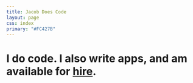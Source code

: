 ```yaml
---
title: Jacob Does Code
layout: page
css: index
primary: "#FC427B"
---
```


# I do code. I also write apps, and am available for [hire](/cv).
